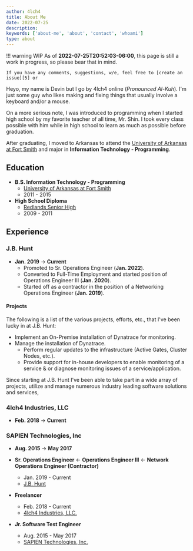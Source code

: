 ```yaml
---
author: 4lch4
title: About Me
date: 2022-07-25
description:
keywords: ['about-me', 'about', 'contact', 'whoami']
type: about
---
```


!!! warning WIP
As of **2022-07-25T20:52:03-06:00**, this page is still a work in progress, so please bear that in mind.

    If you have any comments, suggestions, w/e, feel free to [create an issue][5] or

Heyo, my name is Devin but I go by 4lch4 online (_Pronounced Al-Kuh_). I'm just some guy who likes making and fixing things that usually involve a keyboard and/or a mouse.

On a more serious note, I was introduced to programming when I started high school by my favorite teacher of all time, Mr. Shin. I took every class possible with him while in high school to learn as much as possible before graduation.

After graduating, I moved to Arkansas to attend the [University of Arkansas at Fort Smith][1] and major in **Information Technology - Programming**.

## Education

- **B.S. Information Technology - Programming**
  - [University of Arkansas at Fort Smith][1]
  - 2011 - 2015
- **High School Diploma**
  - [Redlands Senior High][0]
  - 2009 - 2011

## Experience

### J.B. Hunt

- **Jan. 2019** → **Current**
  - Promoted to Sr. Operations Engineer (**Jan. 2022**).
  - Converted to Full-Time Employment and started position of Operations Engineer III (**Jan. 2020**).
  - Started off as a contractor in the position of a Networking Operations Engineer (**Jan. 2019**).

#### Projects

The following is a list of the various projects, efforts, etc., that I've been lucky in at J.B. Hunt:

- Implement an On-Premise installation of Dynatrace for monitoring.
- Manage the installation of Dynatrace.
  - Perform regular updates to the infrastructure (Active Gates, Cluster Nodes, etc.).
  - Provide support for in-house developers to enable monitoring of a service & or diagnose monitoring issues of a service/application.

Since starting at J.B. Hunt I've been able to take part in a wide array of projects, utilize and manage numerous industry leading software solutions and services,

### 4lch4 Industries, LLC

- **Feb. 2018** → **Current**

### SAPIEN Technologies, Inc

- **Aug. 2015** → **May 2017**

- **Sr. Operations Engineer** <- **Operations Engineer III** <- **Network Operations Engineer (Contractor)**
  - Jan. 2019 - Current
  - [J.B. Hunt][3]
- **Freelancer**
  - Feb. 2018 - Current
  - [4lch4 Industries, LLC.][2]
- **Jr. Software Test Engineer**
  - Aug. 2015 - May 2017
  - [SAPIEN Technologies, Inc.][4]

[0]: https://www.redlandsusd.net/rhs
[1]: https://uafs.edu/
[2]: https://4lch4.industries
[3]: https://www.jbhunt.com
[4]: https://www.sapien.com/
[5]: https://git.4lch4.io/4lch4/4lch4.com/issues

